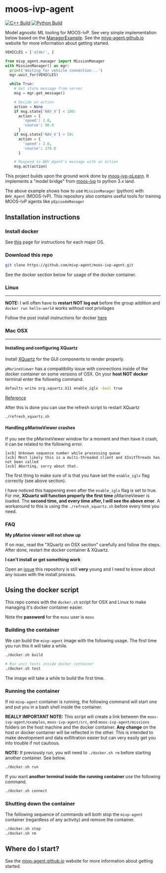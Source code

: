 # moos-ivp-agent

[![C++ Build](https://github.com/mivp-agent/moos-ivp-agent/actions/workflows/cpp-workflow.yml/badge.svg)](https://github.com/mivp-agent/moos-ivp-agent/actions/workflows/cpp-workflow.yml)
[![Python Build](https://github.com/mivp-agent/moos-ivp-agent/actions/workflows/py3-workflow.yml/badge.svg)](https://github.com/mivp-agent/moos-ivp-agent/actions/workflows/py3-workflow.yml)

Model agnostic ML tooling for MOOS-IvP. See very simple implementation below based on the [ManagerExample](./examples/ManagerExample). See the [mivp-agent.github.io](https://mivp-agent.github.io/) website for more information about getting started.

```python
VEHICLES = ['alder', ]

from mivp_agent.manager import MissionManager
with MissionManager() as mgr:
  print('Waiting for vehicle connection...')
  mgr.wait_for(VEHICLES)

  while True:
    # Get state message from server
    msg = mgr.get_message()

    # Decide on action
    action = None
    if msg.state['NAV_X'] < 100:
      action = {
        'speed': 2.0,
        'course': 90.0
      }
    if msg.state['NAV_X'] > 50:
      action = {
        'speed': 2.0,
        'course': 270.0
      }

    # Respond to BHV_Agent's message with an action
    msg.act(action)
```

This project builds upon the ground work done by [moos-ivp-pLearn](https://github.com/mnovitzky/moos-ivp-pLearn). It implements a "model bridge" from [moos-ivp](https://oceanai.mit.edu/moos-ivp/pmwiki/pmwiki.php?n=Main.HomePage) to python 3.x land.

The above example shows how to use `MissionManager` (python) with `BHV_Agent` (MOOS-IvP). This repository also contains useful tools for training MOOS-IvP agents like `pEpisodeManager`

## Installation instructions

### Install docker

See [this](https://docs.docker.com/get-docker/) page for instructions for each major OS.

### Download this repo

```bash
git clone https://github.com/mivp-agent/moos-ivp-agent.git
```

See the docker section below for usage of the docker container.

### Linux
---

**NOTE:** I will often have to **restart NOT log out** before the group addition and `docker run hello-world` works without root privilages
 
Follow the post install instructions for docker [here](https://docs.docker.com/engine/install/linux-postinstall/)

### Mac OSX
---

#### Installing and configuring XQuartz

Install [XQuartz](https://content.byui.edu/file/cddfb9c0-a825-4cfe-9858-28d5b4c218fe/1/Course/Setup-XQuartz.html) for the GUI components to render properly.

`pMarineViewer` has a compatibility issue with connections inside of the docker container on some versions of OSX. On your **host NOT docker** terminal enter the following command.

```bash
defaults write org.xquartz.X11 enable_iglx -bool true
```

[Reference](https://unix.stackexchange.com/questions/429760/opengl-rendering-with-x11-forwarding/642954#642954)

After this is done you can use the refresh script to restart XQuartz

```bash
./refresh_xquartz.sh
```

#### Handling pMarineViewer crashes

If you see the pMarineViewer window for a moment and then have it crash, it can be related to the following error.

```
[xcb] Unknown sequence number while processing queue
[xcb] Most likely this is a multi-threaded client and XInitThreads has not been called
[xcb] Aborting, sorry about that.
```

The first thing to make sure of is that you have set the `enable_iglx` flag correctly (see above section). 

I have noticed this happening even after the `enable_iglx` flag is set to true. For me, **XQuartz will function properly the first time** pMarineViewer is loaded. The **second time, and every time after, I will see the above error**. A workaround to this is using the `./refresh_xquartz.sh` before every time you need.

### FAQ

**My pMarine viewer will not show up** 

If on mac, read the "XQuartz on OSX section" carefully and follow the steps. After done, restart the docker container & XQuartz.

**I can't install or get something work**

Open an [issue](https://github.com/mivp-agent/moos-ivp-agent/issues) this repository is still **very** young and I need to know about any issues with the install process.

## Using the docker script

This repo comes with the `docker.sh` script for OSX and Linux to make managing it's docker container easier.

Note the **password** for the `moos` user is `moos`

### Building the container

We can build the `mivp-agent` image with the following usage. The first time you run this it will take a while.

```bash
./docker.sh build

# Run unit tests inside docker container
./docker.sh test
```

The image will take a while to build the first time.

### Running the container

If no `mivp-agent` container is running, the following command will start one and put you in a bash shell inside the container.

**REALLY IMPORTANT NOTE:** This script will create a link between the `moos-ivp-agent/examples`, `moos-ivp-agent/src`, and `moos-ivp-agent/missions` folders on the host machine and the docker container. **Any change** on the host or docker container will be reflected in the other. This is intended to make development and data exfiltration easier but can very easily get you into trouble if not cautious.

**NOTE:** If previously run, you will need to `./docker.sh rm` before starting another container. See below.

```bash
./docker.sh run
```

If you want **another terminal inside the running container** use the following command.

```bash
./docker.sh connect
```

### Shutting down the container

The following sequence of commands will both stop the `mivp-agent` container (regardless of any activity) and remove the container.

```bash
./docker.sh stop
./docker.sh rm
```

## Where do I start?
See the [mivp-agent.github.io](https://mivp-agent.github.io/) website for more information about getting started.
